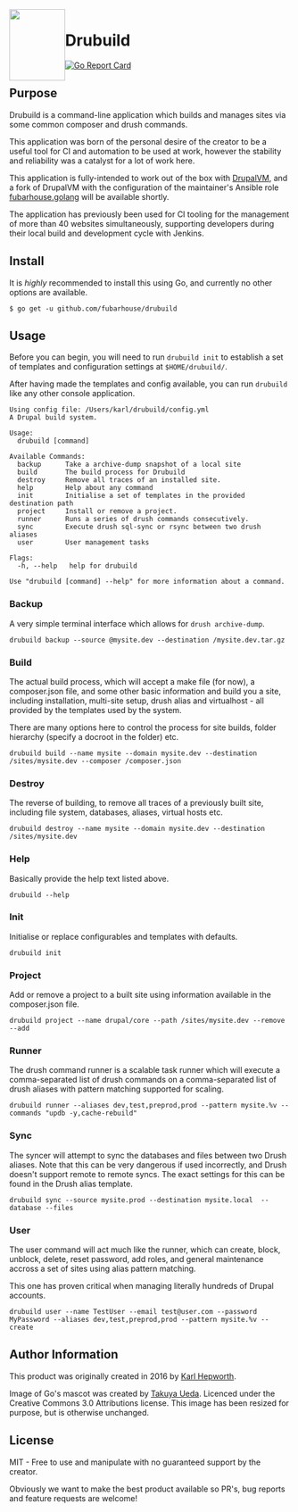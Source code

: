 <img style="float:left" alight="left" height="128px" width="100px" src="https://github.com/fubarhouse/ansible-role-golang/raw/master/gopher.png">

# Drubuild

[![Go Report Card](https://goreportcard.com/badge/github.com/fubarhouse/drubuild)](https://goreportcard.com/report/github.com/fubarhouse/drubuild)

## Purpose

Drubuild is a command-line application which builds and manages sites via some common composer and drush commands.

This application was born of the personal desire of the creator to be a useful tool for CI and automation to be used at work, however the stability and reliability was a catalyst for a lot of work here. 

This application is fully-intended to work out of the box with [DrupalVM](https://www.drupalvm.com/), and a fork of DrupalVM with the configuration of the maintainer's Ansible role [fubarhouse.golang](https://github.com/fubarhouse/ansible-role-golang) will be available shortly.

The application has previously been used for CI tooling for the management of more than 40 websites simultaneously, supporting developers during their local build and development cycle with Jenkins. 

## Install

It is *highly* recommended to install this using Go, and currently no other options are available. 

```console
$ go get -u github.com/fubarhouse/drubuild
```

## Usage

Before you can begin, you will need to run `drubuild init` to establish a set of templates and configuration settings at `$HOME/drubuild/`.

After having made the templates and config available, you can run `drubuild` like any other console application.

```
Using config file: /Users/karl/drubuild/config.yml
A Drupal build system.

Usage:
  drubuild [command]

Available Commands:
  backup      Take a archive-dump snapshot of a local site
  build       The build process for Drubuild
  destroy     Remove all traces of an installed site.
  help        Help about any command
  init        Initialise a set of templates in the provided destination path
  project     Install or remove a project.
  runner      Runs a series of drush commands consecutively.
  sync        Execute drush sql-sync or rsync between two drush aliases
  user        User management tasks

Flags:
  -h, --help   help for drubuild

Use "drubuild [command] --help" for more information about a command.
```

### Backup

A very simple terminal interface which allows for `drush archive-dump`.
```
drubuild backup --source @mysite.dev --destination /mysite.dev.tar.gz
```

### Build

The actual build process, which will accept a make file (for now), a composer.json file, and some other basic information and build you a site, including installation, multi-site setup, drush alias and virtualhost - all provided by the templates used by the system.

There are many options here to control the process for site builds, folder hierarchy (specify a docroot in the folder) etc.
```
drubuild build --name mysite --domain mysite.dev --destination /sites/mysite.dev --composer /composer.json
```

### Destroy

The reverse of building, to remove all traces of a previously built site, including file system, databases, aliases, virtual hosts etc.
```
drubuild destroy --name mysite --domain mysite.dev --destination /sites/mysite.dev
```

### Help

Basically provide the help text listed above.
```
drubuild --help
```

### Init

Initialise or replace configurables and templates with defaults.
```
drubuild init
```

### Project

Add or remove a project to a built site using information available in the composer.json file.
```
drubuild project --name drupal/core --path /sites/mysite.dev --remove --add
```

### Runner

The drush command runner is a scalable task runner which will execute a comma-separated list of drush commands on a comma-separated list of drush aliases with pattern matching supported for scaling.
```
drubuild runner --aliases dev,test,preprod,prod --pattern mysite.%v --commands "updb -y,cache-rebuild"
```

### Sync

The syncer will attempt to sync the databases and files between two Drush aliases. Note that this can be very dangerous if used incorrectly, and Drush doesn't support remote to remote syncs. The exact settings for this can be found in the Drush alias template.
```
drubuild sync --source mysite.prod --destination mysite.local  --database --files
```

### User

The user command will act much like the runner, which can create, block, unblock, delete, reset password, add roles, and general maintenance accross a set of sites using alias pattern matching.

This one has proven critical when managing literally hundreds of Drupal accounts.
```
drubuild user --name TestUser --email test@user.com --password MyPassword --aliases dev,test,preprod,prod --pattern mysite.%v --create
```

## Author Information

This product was originally created in 2016 by [Karl Hepworth](https://twitter.com/fubarhouse).

Image of Go's mascot was created by [Takuya Ueda](https://twitter.com/tenntenn). Licenced under the Creative Commons 3.0 Attributions license. This image has been resized for purpose, but is otherwise unchanged.

## License

MIT - Free to use and manipulate with no guaranteed support by the creator.

Obviously we want to make the best product available so PR's, bug reports and feature requests are welcome! 